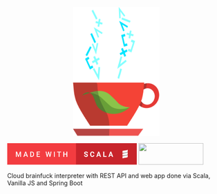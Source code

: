 <p align="center"><a href="url"><img src="https://raw.githubusercontent.com/schvabodka-man/Coffeefuck/master/src/main/resources/static/pics/logo.png" width="200" height="300"></a></p>

<div style="display: inline-block; padding: 10">
<img src="https://github.com/schvabodka-man/Custom-Badges/blob/master/Languages/png/Scala%204xxxhdpi.png" width="300" height="50">
<img src="http://forthebadge.com/images/badges/uses-js.svg" width="150" height="50">
</div>


Cloud brainfuck interpreter with REST API and web app done via Scala, Vanilla JS and Spring Boot
